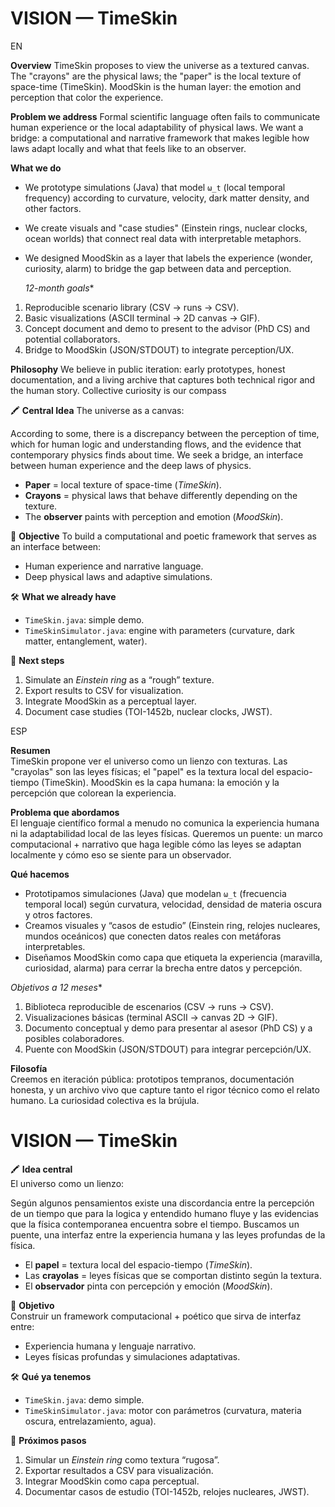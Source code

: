 # VISION — TimeSkin

EN

**Overview**
TimeSkin proposes to view the universe as a textured canvas. The "crayons" are the physical laws; the "paper" is the local texture of space-time (TimeSkin). MoodSkin is the human layer: the emotion and perception that color the experience.

**Problem we address**
Formal scientific language often fails to communicate human experience or the local adaptability of physical laws. We want a bridge: a computational and narrative framework that makes legible how laws adapt locally and what that feels like to an observer.

**What we do**
- We prototype simulations (Java) that model `ω_t` (local temporal frequency) according to curvature, velocity, dark matter density, and other factors.
- We create visuals and "case studies" (Einstein rings, nuclear clocks, ocean worlds) that connect real data with interpretable metaphors.
- We designed MoodSkin as a layer that labels the experience (wonder, curiosity, alarm) to bridge the gap between data and perception.

  *12-month goals**
1. Reproducible scenario library (CSV → runs → CSV).
2. Basic visualizations (ASCII terminal → 2D canvas → GIF).
3. Concept document and demo to present to the advisor (PhD CS) and potential collaborators.
4. Bridge to MoodSkin (JSON/STDOUT) to integrate perception/UX.

**Philosophy**
We believe in public iteration: early prototypes, honest documentation, and a living archive that captures both technical rigor and the human story. Collective curiosity is our compass

🖍️ **Central Idea**
The universe as a canvas:

According to some, there is a discrepancy between the perception of time, which for human logic and understanding flows, and the evidence that contemporary physics finds about time. We seek a bridge, an interface between human experience and the deep laws of physics.

- **Paper** = local texture of space-time (*TimeSkin*).
- **Crayons** = physical laws that behave differently depending on the texture.
- The **observer** paints with perception and emotion (*MoodSkin*).

🎯 **Objective**
To build a computational and poetic framework that serves as an interface between:
- Human experience and narrative language.
- Deep physical laws and adaptive simulations.

🛠️ **What we already have**
- `TimeSkin.java`: simple demo.
- `TimeSkinSimulator.java`: engine with parameters (curvature, dark matter, entanglement, water).

🚀 **Next steps**
1. Simulate an *Einstein ring* as a “rough” texture.
2. Export results to CSV for visualization.
3. Integrate MoodSkin as a perceptual layer.
4. Document case studies (TOI-1452b, nuclear clocks, JWST).


ESP

**Resumen**  
TimeSkin propone ver el universo como un lienzo con texturas. Las "crayolas" son las leyes físicas; el "papel" es la textura local del espacio-tiempo (TimeSkin). MoodSkin es la capa humana: la emoción y la percepción que colorean la experiencia.

**Problema que abordamos**  
El lenguaje científico formal a menudo no comunica la experiencia humana ni la adaptabilidad local de las leyes físicas. Queremos un puente: un marco computacional + narrativo que haga legible cómo las leyes se adaptan localmente y cómo eso se siente para un observador.

**Qué hacemos**  
- Prototipamos simulaciones (Java) que modelan `ω_t` (frecuencia temporal local) según curvatura, velocidad, densidad de materia oscura y otros factores.  
- Creamos visuales y “casos de estudio” (Einstein ring, relojes nucleares, mundos oceánicos) que conecten datos reales con metáforas interpretables.  
- Diseñamos MoodSkin como capa que etiqueta la experiencia (maravilla, curiosidad, alarma) para cerrar la brecha entre datos y percepción.

*Objetivos a 12 meses**  
1. Biblioteca reproducible de escenarios (CSV → runs → CSV).  
2. Visualizaciones básicas (terminal ASCII → canvas 2D → GIF).  
3. Documento conceptual y demo para presentar al asesor (PhD CS) y a posibles colaboradores.  
4. Puente con MoodSkin (JSON/STDOUT) para integrar percepción/UX.

**Filosofía**  
Creemos en iteración pública: prototipos tempranos, documentación honesta, y un archivo vivo que capture tanto el rigor técnico como el relato humano. La curiosidad colectiva es la brújula.

# VISION — TimeSkin

🖍️ **Idea central**  
El universo como un lienzo:  

Según algunos pensamientos existe una discordancia entre la percepción de un tiempo que para la logica y entendido humano fluye y las evidencias que la física contemporanea encuentra sobre el tiempo. Buscamos un puente, una interfaz entre la experiencia humana y las leyes profundas de la física.

- El **papel** = textura local del espacio-tiempo (*TimeSkin*).  
- Las **crayolas** = leyes físicas que se comportan distinto según la textura.  
- El **observador** pinta con percepción y emoción (*MoodSkin*).

🎯 **Objetivo**  
Construir un framework computacional + poético que sirva de interfaz entre:
- Experiencia humana y lenguaje narrativo.  
- Leyes físicas profundas y simulaciones adaptativas.

🛠️ **Qué ya tenemos**  
- `TimeSkin.java`: demo simple.  
- `TimeSkinSimulator.java`: motor con parámetros (curvatura, materia oscura, entrelazamiento, agua).  

🚀 **Próximos pasos**  
1. Simular un *Einstein ring* como textura “rugosa”.  
2. Exportar resultados a CSV para visualización.  
3. Integrar MoodSkin como capa perceptual.  
4. Documentar casos de estudio (TOI-1452b, relojes nucleares, JWST).
